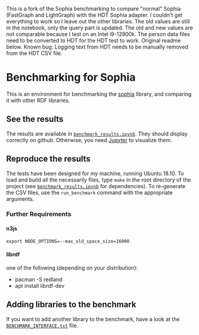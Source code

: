 This is a fork of the Sophia benchmarking to compare "normal" Sophia (FastGraph and LightGraph) with the HDT Sophia adapter.
I couldn't get everything to work so I leave out the other libraries.
The old values are still in the notebook, only the query part is updated.
The old and new values are not comparable because I test on an Intel i9-12900k.
The person data files need to be converted to HDT for the HDT test to work.
Original readme below.
Known bug: Logging text from HDT needs to be manually removed from the HDT CSV file.


# Benchmarking for Sophia

This is an environment for benchmarking the [sophia] library,
and comparing it with other RDF libraries.

[sophia]: https://github.com/pchampin/sophia_rs

## See the results

The results are available in [`benchmark_results.ipynb`](./benchmark_results.ipynb).
They should display correctly on github.
Otherwise, you need [Jupyter](http://jupyter.org/) to visualize them.

## Reproduce the results

The tests have been designed for my machine, running Ubuntu 18.10.
To load and build all the necessarily files,
type `make` in the root directory of the project
(see [`benchmark_results.ipynb`](./benchmark_results.ipynb) for dependencies).
To re-generate the CSV files,
use the `run_benchmark` command with the appropriate arguments.

### Further Requirements

#### n3js

    export NODE_OPTIONS=--max_old_space_size=16000

#### librdf

one of the following (depending on your distribution):

* pacman -S redland
* apt install librdf-dev

## Adding libraries to the benchmark

If you want to add another library to the benchmark,
have a look at the [`BENCHMARK_INTERFACE.txt`](./BENCHMARK_INTERFACE.txt) file.
